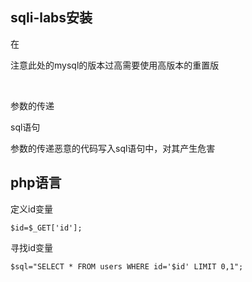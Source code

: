 ## sqli-labs安装 ##
在

注意此处的mysql的版本过高需要使用高版本的重置版





<br	>




参数的传递

sql语句

参数的传递恶意的代码写入sql语句中，对其产生危害



## php语言

定义id变量


	$id=$_GET['id'];

寻找id变量

	$sql="SELECT * FROM users WHERE id='$id' LIMIT 0,1";
